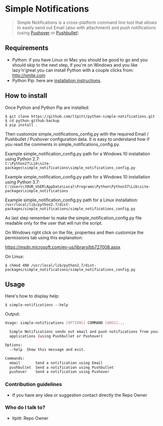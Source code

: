 # Simple Notifications
>Simple Notifications is a cross-platform command line tool that allows to easily send out Email (also with attachment) and push notifications (using [Pushover](https://pushover.net) or [Pushbullet](https://www.pushbullet.com))  

## Requirements
* Python: if you have Linux or Mac you should be good to go and you should skip to the next step, if you're on Windows and you like lazy'n'great you can install Python with a couple clicks from: http://ninite.com
* Python Pip: here are [installation instructions](https://pip.pypa.io/en/stable/installing/).  

## How to install

Once Python and Python Pip are installed:

    $ git clone https://github.com/ltpitt/python-simple-notifications.git
    $ cd python-github-backup
    $ pip install .

Then customize simple_notifications_config.py with the required Email / Pushbullet / Pushover configuration data.  It is easy to understand how if you read the comments in simple_notifications_config.py.  

Example simple_notification_config.py path for a Windows 10 installation using Python 2.7:  
`C:\Python27\Lib\site-packages\simple_notifications\simple_notifications_config.py  `

Example simple_notification_config.py path for a Windows 10 installation using Python 3.7:  
`C:\Users\YOUR_USER\AppData\Local\Programs\Python\Python37\Lib\site-packages\simple_notifications  `
  
Example simple_notification_config.py path for a Linux installation:  
`/usr/local/lib/python2.7/dist-packages/simple_notifications/simple_notifications_config.py  `
  
As last step remember to make the simple_notification_config.py file readable only for the user that will run the script.  
  
On Windows right click on the file, properties and then customize the permissions tab using this explanation:  
  
https://msdn.microsoft.com/en-us/library/bb727008.aspx

On Linux:
  
    $ chmod 400 /usr/local/lib/python2.7/dist-packages/simple_notifications/simple_notifications_config.py  


## Usage

Here's how to display help:

    $ simple-notifications --help
    
Output:    
```bash
Usage: simple-notifications [OPTIONS] COMMAND [ARGS]...

  Simple Notifications sends out email and push notifications from your
  applications (using Pushbullet or Pushover)

Options:
  --help  Show this message and exit.

Commands:
  email       Send a notification using Email
  pushbullet  Send a notification using Pushbullet
  pushover    Send a notification using Pushover

```


### Contribution guidelines ###

* If you have any idea or suggestion contact directly the Repo Owner

### Who do I talk to? ###

* ltpitt: Repo Owner
